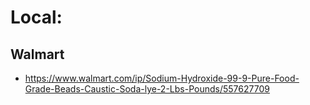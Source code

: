 # Local:
## Walmart
- https://www.walmart.com/ip/Sodium-Hydroxide-99-9-Pure-Food-Grade-Beads-Caustic-Soda-lye-2-Lbs-Pounds/557627709
